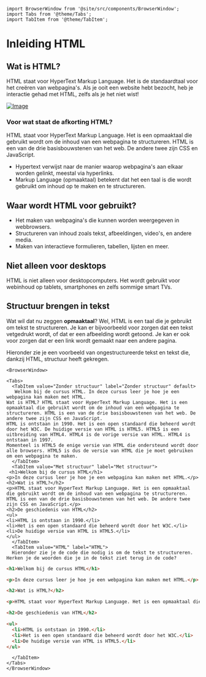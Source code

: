```mdx-code-block
import BrowserWindow from '@site/src/components/BrowserWindow';
import Tabs from '@theme/Tabs';
import TabItem from '@theme/TabItem';
```


# Inleiding HTML

## Wat is HTML?

HTML staat voor HyperText Markup Language. Het is de standaardtaal voor het creëren van webpagina's. Als je ooit een website hebt bezocht, heb je interactie gehad met HTML, zelfs als je het niet wist!

[![Image](https://www.w3.org/html/logo/badge/html5-badge-h-solo.png)](https://www.w3.org/)

### Voor wat staat de afkorting HTML?

HTML staat voor HyperText Markup Language. Het is een opmaaktaal die gebruikt wordt om de inhoud van een webpagina te structureren. HTML is een van de drie basisbouwstenen van het web. De andere twee zijn CSS en JavaScript.

- Hypertext verwijst naar de manier waarop webpagina's aan elkaar worden gelinkt, meestal via hyperlinks.
- Markup Language (opmaaktaal) betekent dat het een taal is die wordt gebruikt om inhoud op te maken en te structureren.

## Waar wordt HTML voor gebruikt?

- Het maken van webpagina's die kunnen worden weergegeven in webbrowsers. 
- Structureren van inhoud zoals tekst, afbeeldingen, video's, en andere media.
- Maken van interactieve formulieren, tabellen, lijsten en meer.

## Niet alleen voor desktops

HTML is niet alleen voor desktopcomputers. Het wordt gebruikt voor webinhoud op tablets, smartphones en zelfs sommige smart TVs.

## Structuur brengen in tekst

Wat wil dat nu zeggen **opmaaktaal**? Wel, HTML is een taal die je gebruikt om tekst te structureren. Je kan er bijvoorbeeld voor zorgen dat een tekst vetgedrukt wordt, of dat er een afbeelding wordt getoond. Je kan er ook voor zorgen dat er een link wordt gemaakt naar een andere pagina.

Hieronder zie je een voorbeeld van ongestructureerde tekst en tekst die, dankzij HTML, structuur heeft gekregen.

```mdx-code-block
<BrowserWindow>

<Tabs>
  <TabItem value="Zonder structuur" label="Zonder structuur" default>
   Welkom bij de cursus HTML. In deze cursus leer je hoe je een webpagina kan maken met HTML.
Wat is HTML? HTML staat voor HyperText Markup Language. Het is een opmaaktaal die gebruikt wordt om de inhoud van een webpagina te structureren. HTML is een van de drie basisbouwstenen van het web. De andere twee zijn CSS en JavaScript.
HTML is ontstaan in 1990. Het is een open standaard die beheerd wordt door het W3C. De huidige versie van HTML is HTML5. HTML5 is een uitbreiding van HTML4. HTML4 is de vorige versie van HTML. HTML4 is ontstaan in 1997.
Momenteel is HTML5 de enige versie van HTML die ondersteund wordt door alle browsers. HTML5 is dus de versie van HTML die je moet gebruiken om een webpagina te maken.
  </TabItem>
  <TabItem value="Met structuur" label="Met structuur">
 <h1>Welkom bij de cursus HTML</h1>
<p>In deze cursus leer je hoe je een webpagina kan maken met HTML.</p>
<h2>Wat is HTML?</h2>
<p>HTML staat voor HyperText Markup Language. Het is een opmaaktaal die gebruikt wordt om de inhoud van een webpagina te structureren. HTML is een van de drie basisbouwstenen van het web. De andere twee zijn CSS en JavaScript.</p>
<h2>De geschiedenis van HTML</h2>
<ul>
<li>HTML is ontstaan in 1990.</li>
<li>Het is een open standaard die beheerd wordt door het W3C.</li>
<li>De huidige versie van HTML is HTML5.</li>
</ul>
  </TabItem>
  <TabItem value="HTML" label="HTML">
  Hieronder zie je de code die nodig is om de tekst te structureren. Herken je de woorden die je in de tekst ziet terug in de code?
  ```

  ```html
<h1>Welkom bij de cursus HTML</h1>

<p>In deze cursus leer je hoe je een webpagina kan maken met HTML.</p>

<h2>Wat is HTML?</h2>

<p>HTML staat voor HyperText Markup Language. Het is een opmaaktaal die gebruikt wordt om de inhoud van een webpagina te structureren. HTML is een van de drie basisbouwstenen van het web. De andere twee zijn CSS en JavaScript.</p>

<h2>De geschiedenis van HTML</h2>

<ul>
    <li>HTML is ontstaan in 1990.</li>
    <li>Het is een open standaard die beheerd wordt door het W3C.</li>
    <li>De huidige versie van HTML is HTML5.</li>
</ul>
```

```mdx-code-block
  </TabItem>
</Tabs>
</BrowserWindow>
```






